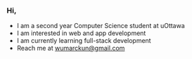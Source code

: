 ### Hi,

* I am a second year Computer Science student at uOttawa
* I am interested in web and app development
* I am currently learning full-stack development
* Reach me at wumarckun@gmail.com
